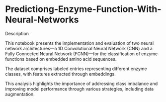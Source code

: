 # Predictiong-Enzyme-Function-With-Neural-Networks

Description

This notebook presents the implementation and evaluation of two neural network architectures—a 1D Convolutional Neural Network (CNN) and a Fully Connected Neural Network (FCNN)—for the classification of enzyme functions based on embedded amino acid sequences.

The dataset comprises labeled entries representing different enzyme classes, with features extracted through embeddings.

This analysis highlights the importance of addressing class imbalance and improving model performance through various strategies, including data augmentation.

